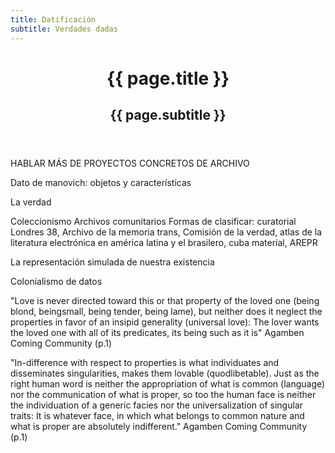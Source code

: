 ```yaml
---
title: Datificación
subtitle: Verdades dadas
---
```


<header class="chapter-headers">
  <h1>{{ page.title }}</h1>
  <h2>{{ page.subtitle }}</h2>
</header>

HABLAR MÁS DE PROYECTOS CONCRETOS DE ARCHIVO

Dato de manovich: objetos y características

La verdad

Coleccionismo
Archivos comunitarios
Formas de clasificar: curatorial
Londres 38, Archivo de la memoria trans, Comisión de la verdad, atlas de la literatura electrónica en américa latina y el brasilero, cuba material, AREPR

La representación simulada de nuestra existencia

Colonialismo de datos

"Love is never directed toward this or that property of the loved one (being blond, beingsmall, being tender, being lame), but neither does it neglect the properties in favor of an insipid generality (universal love): The lover wants the loved one with all of its predicates, its being such as it is" Agamben Coming Community (p.1)

"In-difference with respect to properties is what individuates and disseminates singularities, makes them lovable (quodlibetable). Just as the right human word is neither the appropriation of what is common (language) nor the communication of what is proper, so too the human face is neither the individuation of a generic facies nor the universalization of singular traits: It is whatever face, in which what belongs to common nature and what is proper are absolutely indifferent." Agamben Coming Community (p.1)